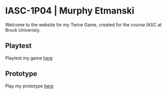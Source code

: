 # IASC-1P04 | Murphy Etmanski

Welcome to the website for my Twine Game, created for the course IASC at Brock Univeristy.

## Playtest

Playtest my game [here]()

## Prototype

Play my prototype [here](prototype/TwineGamePrototype.html)

